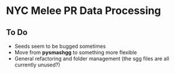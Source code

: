 # NYC Melee PR Data Processing

## To Do
- Seeds seem to be bugged sometimes
- Move from **pysmashgg** to something more flexible
- General refactoring and folder management (the sgg files are all currently unused?)
